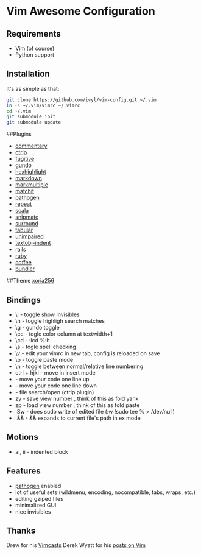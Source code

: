 # Vim Awesome Configuration

## Requirements
* Vim (of course)
* Python support

## Installation
It's as simple as that:

```bash
git clone https://github.com/ivyl/vim-config.git ~/.vim
ln -s ~/.vim/vimrc ~/.vimrc
cd ~/.vim
git submodule init
git submodule update
```

##Plugins
* [commentary](https://github.com/tpope/vim-commentary)
* [ctrlp](https://github.com/kien/ctrlp.vim)
* [fugitive](https://github.com/tpope/vim-fugitive)
* [gundo](https://github.com/sjl/gundo.vim)
* [hexhighlight](http://www.vim.org/scripts/script.php?script_id=2937)
* [markdown](https://github.com/tpope/vim-markdown)
* [markmultiple](https://github.com/adinapoli/vim-markmultiple)
* [matchit](http://www.vim.org/scripts/script.php?script_id=39)
* [pathogen](https://github.com/tpope/vim-pathogen)
* [repeat](https://github.com/tpope/vim-repeat)
* [scala](https://github.com/derekwyatt/vim-scala)
* [snipmate](https://github.com/garbas/vim-snipmate)
* [surround](https://github.com/tpope/vim-surround)
* [tabular](https://github.com/godlygeek/tabular)
* [unimpaired](https://github.com/tpope/vim-unimpaired)
* [textobj-indent](https://github.com/kana/vim-textobj-indent)
* [rails](https://github.com/tpope/vim-rails)
* [ruby](https://github.com/vim-ruby/vim-ruby)
* [coffee](https://github.com/kchmck/vim-coffee-script)
* [bundler](https://github.com/tpope/vim-bundler)

##Theme
[xoria256](http://www.vim.org/scripts/script.php?script_id=2140)

## Bindings
* \l - toggle show invisibles
* \h - toggle highligh search matches
* \g - gundo toggle
* \cc - togle color column at textwidth+1
* \cd - :lcd %:h
* \s - togle spell checking
* \v - edit your vimrc in new tab, config is reloaded on save
* \p - toggle paste mode
* \n - toggle between normal/relative line numbering
* ctrl + hjkl - move in insert mode
* <C-k> - move your code one line up
* <C-j> - move your code one line down
* <C-p> - file search/open (ctrlp plugin)
* <nr>zy - save view number <nr>, think of this as fold yank
* <nr>zp - load view number <nr>, think of this as fold paste
* :Sw - does sudo write of edited file (:w !sudo tee % > /dev/null)
* :&& - && expands to current file's path in ex mode

## Motions
* ai, ii - indented block

## Features
* [pathogen](https://github.com/tpope/vim-pathogen) enabled
* lot of useful sets (wildmenu, encoding, nocompatible, tabs, wraps, etc.)
* editing gziped files
* minimalized GUI
* nice invisibles

## Thanks
Drew for his [Vimcasts](http://vimcasts.org/)
Derek Wyatt for his [posts on Vim](http://www.derekwyatt.org/vim/)
